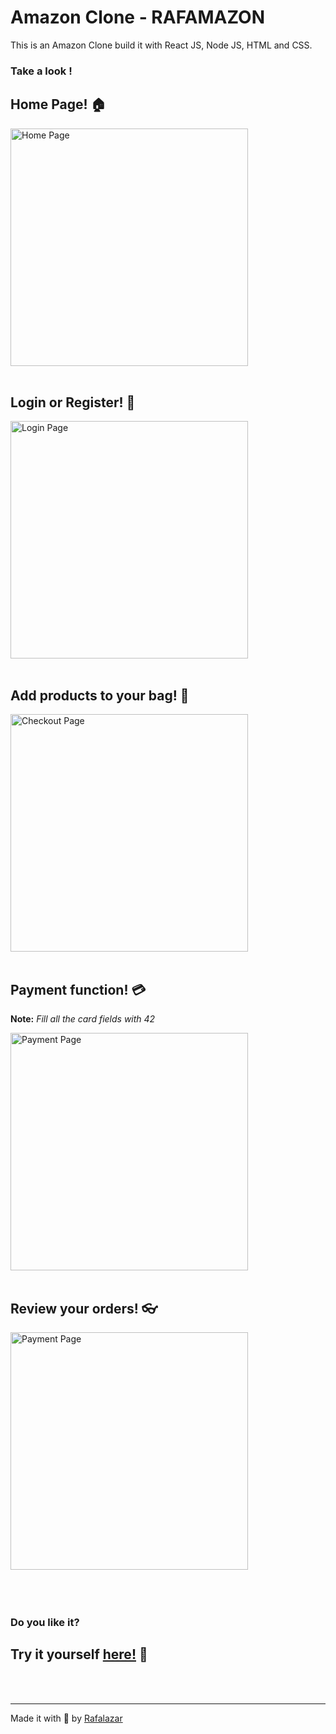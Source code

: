 # Amazon Clone - RAFAMAZON

This is an Amazon Clone build it with React JS, Node JS, HTML and CSS.

### Take a look !

## Home Page! 🏠
<img align="center" alt="Home Page" width="380px" src="https://i.ibb.co/F48bmVZ/a1.png" />

<br/>
<br/>

## Login or Register! 🔐
<img align="center" alt="Login Page" width="380px" src="https://i.ibb.co/NK7gGzn/a2.png" />

<br/>
<br/>

## Add products to your bag! 👜
<img align="center" alt="Checkout Page" width="380px" src="https://i.ibb.co/642QV2Z/a3.png" />

<br/>
<br/>

## Payment function! 💳
**Note:** _Fill all the card fields with 42_

<img align="center" alt="Payment Page" width="380px" src="https://i.ibb.co/Pj3y8Lm/a4.png" />

<br/>
<br/>

## Review your orders! 👓
<img align="center" alt="Payment Page" width="380px" src="https://i.ibb.co/tZVBhBs/a5.png" />


<br/>
<br/>
<br/>
<br/>


### Do you like it?

## Try it yourself [here!](https://clone-3ae96.web.app/) 🚀

<br/>
<br/>

---
Made it with 🖤 by [Rafalazar](https://github.com/rafalazar)